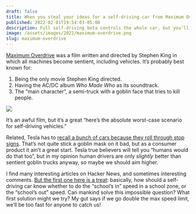 ```yaml
---
draft: false
title: When you steal your ideas for a self-driving car from Maximum Overdrive
published: 2022-02-01T19:54:03-05:00
description: Full self-driving beta controls the whole car, but you’ll only need the edge of your seat! 
image: /assets/images/2022/maximum-overdrive.png
slug: maximum-overdrive
---
```

[Maximum Overdrive][1] was a film written and directed by Stephen King in which all machines become sentient, including vehicles. It’s probably best known for:

1. Being the only movie Stephen King directed.
2. Having the AC/DC album _Who Made Who_ as its soundtrack.
3. The “main character”, a semi-truck with a goblin face that tries to kill people.

![][image-1]

It’s an awful film, but it’s a great “here’s the absolute worst-case scenario for self-driving vehicles.”

Related, Tesla has to [recall a bunch of cars because they roll through stop signs][2]. That’s not quite stick a goblin mask on it bad, but as a consumer product it ain’t a great start. Tesla true believers will tell you “humans would do that too”, but in my opinion human drivers are only _slightly_ better than sentient goblin trucks anyway, so maybe we should aim higher.

I find many interesting articles on Hacker News, and sometimes interesting comments. [But the first one here is a treat][3]: basically, how should a self-driving car know whether to do the “school’s in” speed in a school zone, or the “school’s out” speed. Can mankind solve this impossible question? What first solution might we try? My gut says if we go double the max speed limit, we’ll be too fast for anyone to catch us!

[1]:	https://en.wikipedia.org/wiki/Maximum_Overdrive
[2]:	https://www.reuters.com/business/autos-transportation/tesla-recalls-nearly-54000-us-vehicles-rolling-stop-software-feature-2022-02-01/
[3]:	https://news.ycombinator.com/item?id=30164317

[image-1]:	/assets/images/2022/maximum-overdrive.png